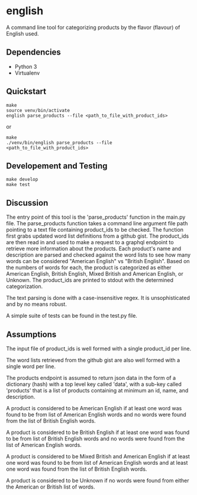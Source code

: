# english
A command line tool for categorizing products by the flavor (flavour) of English used.

## Dependencies
- Python 3
- Virtualenv

## Quickstart
```
make
source venv/bin/activate
english parse_products --file <path_to_file_with_product_ids>
```
or
```
make
./venv/bin/english parse_products --file <path_to_file_with_product_ids>
```

## Developement and Testing
```
make develop
make test
```

## Discussion
The entry point of this tool is the 'parse_products' function 
in the main.py file.  The parse_products function takes
a command line argument file path pointing to a text file containing 
product_ids to be checked. The function first grabs updated
word list definitions from a github gist. The product_ids are then
read in and used to make a request to a graphql endpoint to
retrieve more information about the products. Each product's name
and description are parsed and checked against the word lists to
see how many words can be considered "American English" vs
"British English". Based on the numbers of words for each, the
product is categorized as either American English, British English,
Mixed British and American English, or Unknown. The product_ids
are printed to stdout with the determined categorization.

The text parsing is done with a case-insensitive regex.
It is unsophisticated and by no means robust.

A simple suite of tests can be found in the test.py file.

## Assumptions
The input file of product_ids is well formed with a single
product_id per line.

The word lists retrieved from the github gist are also
well formed with a single word per line.

The products endpoint is assumed to return json data in the
form of a dictionary (hash) with a top level key called 'data',
with a sub-key called 'products' that is a list of
products containing at minimum an id, name, and description.

A product is considered to be American English if at least
one word was found to be from list of American English words
and no words were found from the list of British English words.

A product is considered to be British English if at least
one word was found to be from list of British English words
and no words were found from the list of American English words.

A product is considered to be Mixed British and American 
English if at least one word was found to be from list of 
American English words and at least one word was found from 
the list of British English words.

A product is considered to be Unknown if no words were found from
either the American or British list of words.